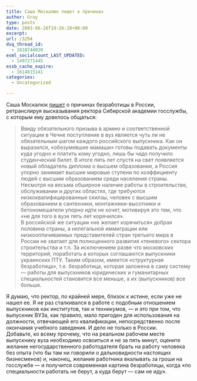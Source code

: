 ```yaml
---
title: Саша Москалюк пишет о причинах
author: Gray
type: posts
date: 2003-06-26T19:26:28+00:00
excerpt:
url: /3294
dsq_thread_id:
  - 1810744020
esml_socialcount_LAST_UPDATED:
  - 1497271445
essb_cache_expire:
  - 1614815141
categories:
  - Uncategorized

---
```








Саша Москалюк <a href="http://www.livejournal.com/users/alexmoskalyuk/83067.html" target="_blank">пишет</a> о причинах безработицы в России, ретранслируя высказывания ректора Сибирской академии госслужбы, с которым ему довелось общаться:

> Ввиду обязательного призыва в армию и соответственной ситуации в Чечне поступление в вуз является чуть ли не обязательным шагом каждого российского выпускника. Как он выразился, &#171;обезумевшие мамаши&#187; готовы подавать документы куда угодно и платить кому угодно, лишь бы чадо получило студенческий билет. В итоге пять лет спустя на свет появляется новый обладатель диплома о высшем образовании, а Россия упорно занимает высшие мировые ступени по коэффициенту людей с высшим образованием среди населения страны.  
> Несмотря на весьма обширное наличие работы в строительстве, обслуживании и других областях, где требуются низкоквалифицированные скилзы, человек с высшим образованием в сантехники, монтажники-высотники и бетономешатели упорно идти не хочет, мотивируя это тем, что &#171;не для того в вузе пять лет корячился&#187;.  
> В российской же ситуации &#171;не желает корячиться&#187; добрая половина страны, а нелегальной иммиграции или низкооплачиваемых представителей стран третьего мира в России не хватает для полноценного развития &#171;теневого&#187; сектора строительства и т.п. За исключением разве что московских территорий, поработать в которых соглашаются выпускники украинских ПТУ. Таким образом, имеется &#171;структурная безработица&#187;, т.е. безработица, которая заложена в саму систему &#8212; работы для выпускников юридических и гуманитарных специальностей становится все меньше, а их (выпускников) все больше.

Я думаю, что ректор, по крайней мере, близок к истине, если уже не нашел ее. Я не раз сталкивался в работе с подобным отношением выпускников как институтов, так и техникумов, &#8212; и это при том, что выпускник ВУЗа, как правило, мало пригоден для использования на должности, отвечающей его квалификации, непосредственно после окончания учебного заведения. И дело не только в России.  
Добавьте, ко всему прочему, что на реальном рабочем месте выпускнику вуза необходимо освоиться и не за пять минут, оцените желание негосударственного работодателя брать на работу человека без опыта (что бы там ни говорили о дальновидности настоящих бизнесменов) и, наконец, желание работника вкалывать за гроши на госслужбе &#8212; и получится современная картина безработицы, когда &#171;по специальности работать не берут, а куда берут &#8212; сам не иду&#187;.